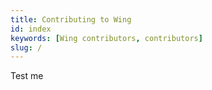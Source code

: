 ```yaml
---
title: Contributing to Wing
id: index
keywords: [Wing contributors, contributors]
slug: /
---
```


Test me
